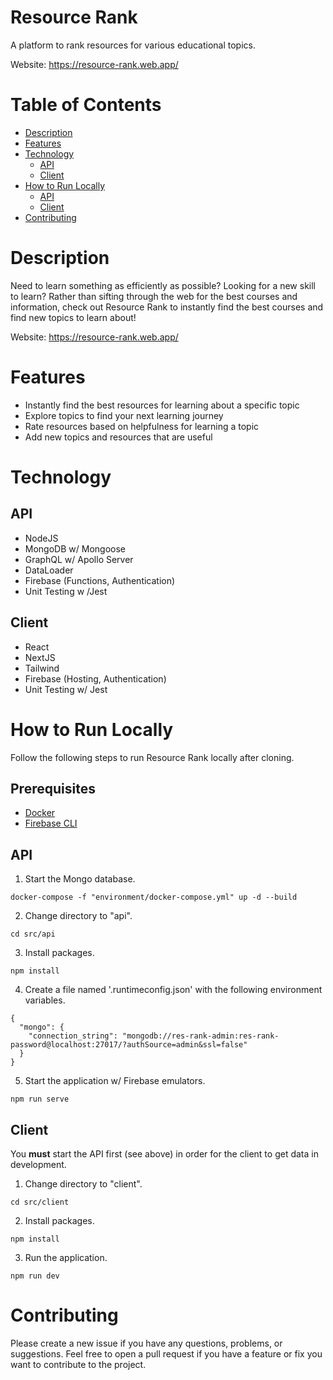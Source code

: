 # Resource Rank

A platform to rank resources for various educational topics.

Website: https://resource-rank.web.app/

# Table of Contents

- [Description](#description)
- [Features](#features)
- [Technology](#technology)
  - [API](#api)
  - [Client](#client)
- [How to Run Locally](#how-to-run-locally)
  - [API](#api-1)
  - [Client](#client-1)
- [Contributing](#contributing)

# Description

Need to learn something as efficiently as possible? Looking for a new skill to learn? Rather than sifting through the web for the best courses and information, check out Resource Rank to instantly find the best courses and find new topics to learn about!

Website: https://resource-rank.web.app/

# Features

- Instantly find the best resources for learning about a specific topic
- Explore topics to find your next learning journey
- Rate resources based on helpfulness for learning a topic
- Add new topics and resources that are useful

# Technology

## API

- NodeJS
- MongoDB w/ Mongoose
- GraphQL w/ Apollo Server
- DataLoader
- Firebase (Functions, Authentication)
- Unit Testing w /Jest

## Client

- React
- NextJS
- Tailwind
- Firebase (Hosting, Authentication)
- Unit Testing w/ Jest

# How to Run Locally

Follow the following steps to run Resource Rank locally after cloning.

## Prerequisites

- [Docker](https://docs.docker.com/get-docker/)
- [Firebase CLI](https://firebase.google.com/docs/cli#install_the_firebase_cli)

## API

1. Start the Mongo database.

```
docker-compose -f "environment/docker-compose.yml" up -d --build
```

2. Change directory to "api".

```
cd src/api
```

3. Install packages.

```
npm install
```

4. Create a file named '.runtimeconfig.json' with the following environment variables.

```
{
  "mongo": {
    "connection_string": "mongodb://res-rank-admin:res-rank-password@localhost:27017/?authSource=admin&ssl=false"
  }
}
```

5. Start the application w/ Firebase emulators.

```
npm run serve
```

## Client

You **must** start the API first (see above) in order for the client to get data in development.

1. Change directory to "client".

```
cd src/client
```

2. Install packages.

```
npm install
```

3. Run the application.

```
npm run dev
```

# Contributing

Please create a new issue if you have any questions, problems, or suggestions. Feel free to open a
pull request if you have a feature or fix you want to contribute to the project.
